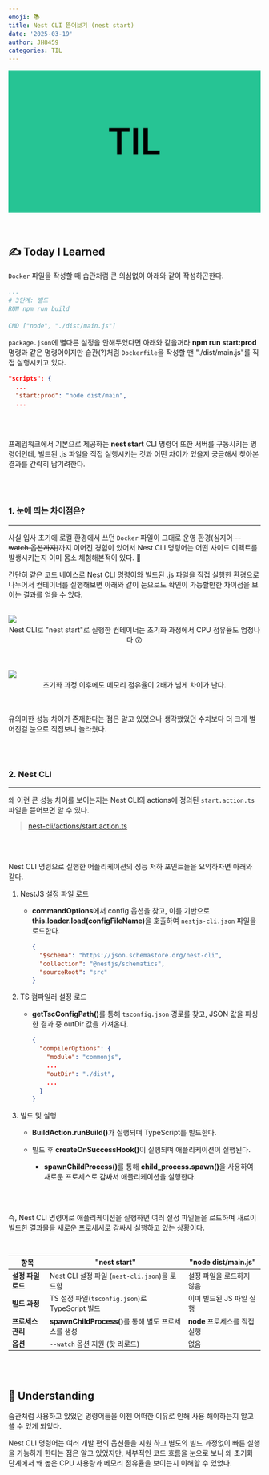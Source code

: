 ```yaml
---
emoji: 📚
title: Nest CLI 뜯어보기 (nest start)
date: '2025-03-19'
author: JH8459
categories: TIL
---
```


![github-blog.png](../../assets/common/TIL.jpeg)

<br>

## ✍️ **T**oday **I** **L**earned

`Docker` 파일을 작성할 때 습관처럼 큰 의심없이 아래와 같이 작성하곤한다.

```yaml
...
# 3단계: 빌드
RUN npm run build

CMD ["node", "./dist/main.js"]
```

`package.json`에 별다른 설정을 안해두었다면 아래와 같을꺼라 <strong>npm run start:prod</strong> 명령과 같은 명령어이지만 습관(?)처럼 `Dockerfile`을 작성할 땐 "./dist/main.js"를 직접 실행시키고 있다.

``` json
"scripts": {
  ...
  "start:prod": "node dist/main",
  ...
```

<br>
<br>

프레임워크에서 기본으로 제공하는 <strong>nest start</strong> CLI 명령어 또한 서버를 구동시키는 명령어인데, 빌드된 .js 파일을 직접 실행시키는 것과 어떤 차이가 있을지 궁금해서 찾아본 결과를 간략히 남기려한다.

<br>
<br>

### 1. 눈에 띄는 차이점은?

---

사실 입사 초기에 로컬 환경에서 쓰던 `Docker` 파일이 그대로 운영 환경<del>(심지어 --watch 옵션까지)</del>까지 이어진 경험이 있어서 Nest CLI 명령어는 어떤 사이드 이펙트를 발생시키는지 이미 몸소 체험해본적이 있다. 🥲

간단히 같은 코드 베이스로 Nest CLI 명령어와 빌드된 .js 파일을 직접 실행한 환경으로 나누어서 컨테이너를 실행해보면 아래와 같이 눈으로도 확인이 가능할만한 차이점을 보이는 결과를 얻을 수 있다.

<br>
<img src="https://jh8459.s3.ap-northeast-2.amazonaws.com/blog/2025-03-19-TIL/Initial.png"/>

<center>Nest CLI로 "nest start"로 실행한 컨테이너는 초기화 과정에서 CPU 점유율도 엄청나다 😲</center><br><br>

<br>
<img src="https://jh8459.s3.ap-northeast-2.amazonaws.com/blog/2025-03-19-TIL/Stabilization.png"/>

<center>초기화 과정 이후에도 메모리 점유율이 2배가 넘게 차이가 난다.</center><br><br>

유의미한 성능 차이가 존재한다는 점은 알고 있었으나 생각했었던 수치보다 더 크게 벌어진걸 눈으로 직접보니 놀라웠다.

<br>
<br>

### 2. Nest CLI

---

왜 이런 큰 성능 차이를 보이는지는 Nest CLI의 actions에 정의된 `start.action.ts` 파일을 뜯어보면 알 수 있다.

> <a href="https://github.com/nestjs/nest-cli/blob/c152351bba98b0562958b0d0223b7636c0183cb3/actions/start.action.ts#L17" target="_blank">nest-cli/actions/start.action.ts</a>

<br>
<br>

Nest CLI 명령으로 실행한 어플리케이션의 성능 저하 포인트들을 요약하자면 아래와 같다.

1. NestJS 설정 파일 로드
    - <strong>commandOptions</strong>에서 config 옵션을 찾고, 이를 기반으로 <strong>this.loader.load(configFileName)</strong>을 호출하여 `nestjs-cli.json` 파일을 로드한다.

      ```json
      {
        "$schema": "https://json.schemastore.org/nest-cli",
        "collection": "@nestjs/schematics",
        "sourceRoot": "src"
      }
      ```

2. TS 컴파일러 설정 로드
    - <strong>getTscConfigPath()</strong>를 통해 `tsconfig.json` 경로를 찾고, JSON 값을 파싱한 결과 중 outDir 값을 가져온다.
      
      ```json
      {
        "compilerOptions": {
          "module": "commonjs",
          ...
          "outDir": "./dist",
          ...
        }
      }
      ```

3. 빌드 및 실행
    - <strong>BuildAction.runBuild()</strong>가 실행되며 TypeScript를 빌드한다.

    - 빌드 후 <strong>createOnSuccessHook()</strong>이 실행되며 애플리케이션이 실행된다.

      - <strong>spawnChildProcess()</strong>를 통해 <strong>child_process.spawn()</strong>을 사용하여 새로운 프로세스로 감싸서 애플리케이션을 실행한다.

<br>
<br>

즉, Nest CLI 명령어로 애플리케이션을 실행하면 여러 설정 파일들을 로드하며 새로이 빌드한 결과물을 새로운 프로세서로 감싸서 실행하고 있는 상황이다.

<br>

| 항목 | **"nest start"** | **"node dist/main.js"** |
|------|-------------|---------------------|
| **설정 파일 로드** | Nest CLI 설정 파일 (`nest-cli.json`)을 로드함 | 설정 파일을 로드하지 않음 |
| **빌드 과정** | TS 설정 파일(`tsconfig.json`)로 TypeScript 빌드 | 이미 빌드된 JS 파일 실행 |
| **프로세스 관리** | <strong>spawnChildProcess()</strong>를 통해 별도 프로세스를 생성 | <strong>node</strong> 프로세스를 직접 실행 |
| **옵션** | `--watch` 옵션 지원 (핫 리로드) | 없음 |

<br>
<br>

## 🤔 Understanding

습관처럼 사용하고 있었던 명령어들을 이젠 어떠한 이유로 인해 사용 해야하는지 알고 쓸 수 있게 되었다.

Nest CLI 명령어는 여러 개발 편의 옵션들을 지원 하고 별도의 빌드 과정없이 빠른 실행을 가능하게 한다는 점은 알고 있었지만, 세부적인 코드 흐름을 눈으로 보니 왜 초기화 단계에서 왜 높은 CPU 사용량과 메모리 점유율을 보이는지 이해할 수 있었다.

<br>
<br>

